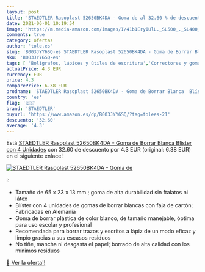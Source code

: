 ```yaml
---
layout: post
title: 'STAEDTLER Rasoplast 52650BK4DA - Goma de al 32.60 % de descuento'
date: 2021-06-01 10:19:54
image: 'https://m.media-amazon.com/images/I/41b1EryIUlL._SL500_._SL400_.jpg'
comments: true
category: ofertas
author: 'tole.es'
slug: 'B003JYY6SQ-es STAEDTLER Rasoplast 52650BK4DA - Goma de Borrar Blanca...'
sku: 'B003JYY6SQ-es'
tags: [ 'Bolígrafos, lápices y útiles de escritura','Correctores y gomas de borrar','Gomas de borrar','Oficina y papelería','borrar','de','goma','staedtler', ]
actualPrice: 4.3 EUR
currency: EUR
price: 4.3
comparePrice: 6.38 EUR
prodname: 'STAEDTLER Rasoplast 52650BK4DA - Goma de Borrar Blanca  Blíster con 4 Unidades'
country: 'es'
flag: '🇪🇸'
brand: 'STAEDTLER'
buyurl: 'https://www.amazon.es/dp/B003JYY6SQ/?tag=tolees-21'
descuento: '32.60'
average: '4.3'
---
```


Está [STAEDTLER Rasoplast 52650BK4DA - Goma de Borrar Blanca  Blíster con 4 Unidades](https://www.amazon.es/dp/B003JYY6SQ/?tag=tolees-21) con 32.60 de descuento por 4.3 EUR (original: 6.38 EUR) en el siguiente enlace!

[![STAEDTLER Rasoplast 52650BK4DA - Goma de](https://m.media-amazon.com/images/I/41b1EryIUlL._SL500_._SL400_.jpg)](https://www.amazon.es/dp/B003JYY6SQ/?tag=tolees-21)

ℹ️:

- Tamaño de 65 x 23 x 13 mm.; goma de alta durabilidad sin ftalatos ni látex
- Blíster con 4 unidades de gomas de borrar blancas con faja de cartón; Fabricadas en Alemania
- Goma de borrar plástica de color blanco, de tamaño manejable, óptima para uso escolar y profesional
- Recomendada para borrar trazos y escritos a lápiz de un modo eficaz y limpio gracias a sus escasos residuos
- No tiñe, mancha ni desgasta el papel; borrado de alta calidad con los mínimos residuos

[🛒 Ver la oferta!!](https://www.amazon.es/dp/B003JYY6SQ/?tag=tolees-21)

